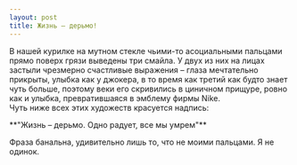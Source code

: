 ```yaml
---
layout: post
title: Жизнь — дерьмо!
---
```


В нашей курилке на мутном стекле чьими-то асоциальными пальцами прямо поверх грязи выведены три смайла. У двух из них на лицах застыли чрезмерно счастливые выражения – глаза мечтательно прикрыты, улыбка как у джокера, в то время как третий как будто знает чуть больше, поэтому веки его скривились в циничном прищуре, ровно как и улыбка, превратившаяся в эмблему фирмы Nike.  
Чуть ниже всех этих художеств красуется надпись:

\*\*"Жизнь – дерьмо. Одно радует, все мы умрем"\*\* &nbsp;

Фраза банальна, удивительно лишь то, что не моими пальцами. Я не одинок.

&nbsp;
